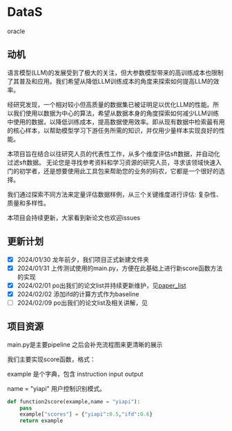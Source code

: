 # DataS

oracle

## 动机
语言模型(LLM)的发展受到了极大的关注，但大参数模型带来的高训练成本也限制了其普及和应用。我们希望从降低LLM训练成本的角度来探索如何提高LLM的效率。

经研究发现，一个相对较小但高质量的数据集已被证明足以优化LLM的性能。所以我们使用以数据为中心的算法，希望从数据本身的角度探索如何减少LLM训练中使用的数据，以降低训练成本，提高数据使用效率。即从现有数据中检索最有用的核心样本，以帮助模型学习下游任务所需的知识，并仅用少量样本实现良好的性能。  

本项目旨在结合以往研究人员的代表性工作，从多个维度评估sft数据，并自动化过滤sft数据。
无论您是寻找参考资料和学习资源的研究人员，寻求该领域快速入门的初学者，还是想要使用此工具包来帮助您的业务的码农，它都是一个很好的选择。

我们通过探索不同方法来定量评估数据样例，从三个关键维度进行评估: 复杂性、质量和多样性。

本项目会持续更新，大家看到新论文也欢迎issues

## 更新计划
- [x] 2024/01/30 龙年前夕，我们项目正式新建文件夹
- [x] 2024/01/31 上传测试使用的main.py，方便在此基础上进行新score函数方法的实现
- [x] 2024/02/01 po出我们的论文list并持续更新维护，见[paper_list](https://github.com/muyu42/DataS/blob/main/paper_list.md)
- [x] 2024/02/02 添加ifd的计算方式作为baseline
- [ ] 2024/02/09 po出我们的论文list及相关讲解，见

## 项目资源
main.py是主要pipeline
之后会补充流程图来更清晰的展示

我们主要实现score函数，格式：

example 是个字典，包含 instruction input output 

name = "yiapi"  用户控制识别模式。

```python
def function2score(example,name = "yiapi"):
    pass
    example["scores"] = {"yiapi":0.5,"ifd":0.6}
    return example
```

